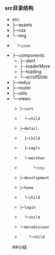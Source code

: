### src目录结构 ###
- src:
- ├─assets
-   ├─css
-   └─img
  -       └─icon
- ├─components
  -   ├─alert
  -   ├─loaderMore
  -   ├─loading
  -   └─scrollSlide
- ├─redux
- ├─router
- ├─utils
- └─views
  -     ├─cart
  -       └─child
  -     ├─detail
  -       ├─child
  -       ├─cmplt
  -       └─merchan
  -           └─css
  -     ├─development
  -     ├─home
  -       └─child
  -     ├─login
  -       └─child
  -     └─moreDiscoun
  -         └─child

  ##小结

